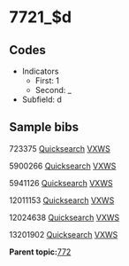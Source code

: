 # 7721\_$d

## Codes

-   Indicators
    -   First: 1
    -   Second: \_
-   Subfield: d

## Sample bibs

723375 [Quicksearch](https://search.library.yale.edu/catalog/723375) [VXWS](http://prodorbis.library.yale.edu:7014/vxws/GetHoldingsService?bibId=723375)

5900266 [Quicksearch](https://search.library.yale.edu/catalog/5900266) [VXWS](http://prodorbis.library.yale.edu:7014/vxws/GetHoldingsService?bibId=5900266)

5941126 [Quicksearch](https://search.library.yale.edu/catalog/5941126) [VXWS](http://prodorbis.library.yale.edu:7014/vxws/GetHoldingsService?bibId=5941126)

12011153 [Quicksearch](https://search.library.yale.edu/catalog/12011153) [VXWS](http://prodorbis.library.yale.edu:7014/vxws/GetHoldingsService?bibId=12011153)

12024638 [Quicksearch](https://search.library.yale.edu/catalog/12024638) [VXWS](http://prodorbis.library.yale.edu:7014/vxws/GetHoldingsService?bibId=12024638)

13201902 [Quicksearch](https://search.library.yale.edu/catalog/13201902) [VXWS](http://prodorbis.library.yale.edu:7014/vxws/GetHoldingsService?bibId=13201902)

**Parent topic:**[772](../../tags/772/772.md)

